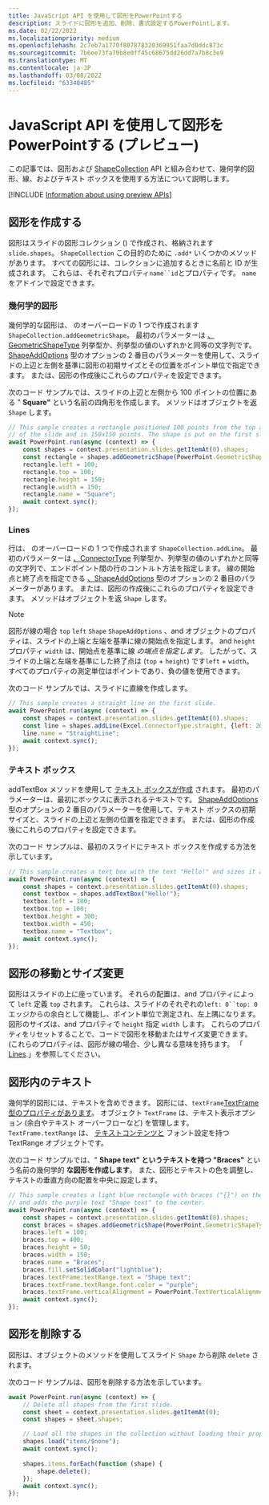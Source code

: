 ```yaml
---
title: JavaScript API を使用して図形をPowerPointする
description: スライドに図形を追加、削除、書式設定するPowerPointします。
ms.date: 02/22/2022
ms.localizationpriority: medium
ms.openlocfilehash: 2c7eb7a1770f807878320369951faa7d0ddc873c
ms.sourcegitcommit: 7b6ee73fa70b8e0ff45c68675dd26dd7a7b8c3e9
ms.translationtype: MT
ms.contentlocale: ja-JP
ms.lasthandoff: 03/08/2022
ms.locfileid: "63340485"
---
```

# <a name="work-with-shapes-using-the-powerpoint-javascript-api-preview"></a>JavaScript API を使用して図形をPowerPointする (プレビュー)

この記事では、図形および [ShapeCollection](/javascript/api/powerpoint/powerpoint.shapecollection) API と組み合わせて、幾何学的図形、[](/javascript/api/powerpoint/powerpoint.shape)線、およびテキスト ボックスを使用する方法について説明します。

[!INCLUDE [Information about using preview APIs](../includes/using-preview-apis-host.md)]

## <a name="create-shapes"></a>図形を作成する

図形はスライドの図形コレクション () で作成され、格納されます`slide.shapes`。 `ShapeCollection` この目的のために `.add*` いくつかのメソッドがあります。 すべての図形には、コレクションに追加するときに名前と ID が生成されます。 これらは、それぞれプロパティ`name``id`とプロパティです。 `name` をアドインで設定できます。

### <a name="geometric-shapes"></a>幾何学的図形

幾何学的な図形は、 のオーバーロードの 1 つで作成されます `ShapeCollection.addGeometricShape`。 最初のパラメーターは [、GeometricShapeType](/javascript/api/powerpoint/powerpoint.geometricshapetype) 列挙型か、列挙型の値のいずれかと同等の文字列です。 [ShapeAddOptions](/javascript/api/powerpoint/powerpoint.shapeaddoptions) 型のオプションの 2 番目のパラメーターを使用して、スライドの上辺と左側を基準に図形の初期サイズとその位置をポイント単位で指定できます。 または、図形の作成後にこれらのプロパティを設定できます。

次のコード サンプルでは、スライドの上辺と左側から 100 ポイントの位置にある " **Square"** という名前の四角形を作成します。 メソッドはオブジェクトを返 `Shape` します。

```js
// This sample creates a rectangle positioned 100 points from the top and left sides
// of the slide and is 150x150 points. The shape is put on the first slide.
await PowerPoint.run(async (context) => {
    const shapes = context.presentation.slides.getItemAt(0).shapes;
    const rectangle = shapes.addGeometricShape(PowerPoint.GeometricShapeType.rectangle);
    rectangle.left = 100;
    rectangle.top = 100;
    rectangle.height = 150;
    rectangle.width = 150;
    rectangle.name = "Square";
    await context.sync();
});
```

### <a name="lines"></a>Lines

行は、 のオーバーロードの 1 つで作成されます `ShapeCollection.addLine`。 最初のパラメーターは [、ConnectorType](/javascript/api/powerpoint/powerpoint.connectortype) 列挙型か、列挙型の値のいずれかと同等の文字列で、エンドポイント間の行のコントルト方法を指定します。 線の開始点と終了点を指定できる [、ShapeAddOptions](/javascript/api/powerpoint/powerpoint.shapeaddoptions) 型のオプションの 2 番目のパラメーターがあります。 または、図形の作成後にこれらのプロパティを設定できます。 メソッドはオブジェクトを返 `Shape` します。

> [!NOTE]
> 図形が線の場合 `top` `left` `Shape` `ShapeAddOptions` 、and オブジェクトのプロパティは、スライドの上端と左端を基準に線の開始点を指定します。 and `height` プロパティ `width` は、開始点を基準に線 *の端点を指定します*。 したがって、スライドの上端と左端を基準にした終了点は (`top` + `height`) です`left` + `width`。 すべてのプロパティの測定単位はポイントであり、負の値を使用できます。

次のコード サンプルでは、スライドに直線を作成します。

```js
// This sample creates a straight line on the first slide.
await PowerPoint.run(async (context) => {
    const shapes = context.presentation.slides.getItemAt(0).shapes;
    const line = shapes.addLine(Excel.ConnectorType.straight, {left: 200, top: 50, height: 300, width: 150});
    line.name = "StraightLine";
    await context.sync();
});
```

### <a name="text-boxes"></a>テキスト ボックス

addTextBox メソッドを使用して [テキスト ボックスが作成](/javascript/api/powerpoint/powerpoint.shapecollection#powerpoint-powerpoint-shapecollection-addtextbox-member(1)) されます。 最初のパラメーターは、最初にボックスに表示されるテキストです。 [ShapeAddOptions](/javascript/api/powerpoint/powerpoint.shapeaddoptions) 型のオプションの 2 番目のパラメーターを使用して、テキスト ボックスの初期サイズと、スライドの上辺と左側の位置を指定できます。 または、図形の作成後にこれらのプロパティを設定できます。

次のコード サンプルは、最初のスライドにテキスト ボックスを作成する方法を示しています。

```js
// This sample creates a text box with the text "Hello!" and sizes it appropriately.
await PowerPoint.run(async (context) => {
    const shapes = context.presentation.slides.getItemAt(0).shapes;
    const textbox = shapes.addTextBox("Hello!");
    textbox.left = 100;
    textbox.top = 100;
    textbox.height = 300;
    textbox.width = 450;
    textbox.name = "Textbox";
    await context.sync();
});
```

## <a name="move-and-resize-shapes"></a>図形の移動とサイズ変更

図形はスライドの上に座っています。 それらの配置は、and プロパティによって `left` 定義 `top` されます。 これらは、スライドのそれぞれの`left: 0``top: 0`エッジからの余白として機能し、ポイント単位で測定され、左上隅になります。 図形のサイズは、and プロパティで `height` 指定 `width` します。 これらのプロパティをリセットすることで、コードで図形を移動またはサイズ変更できます。 (これらのプロパティは、図形が線の場合、少し異なる意味を持ちます。 「 [Lines](#lines).」を参照してください。

## <a name="text-in-shapes"></a>図形内のテキスト

幾何学的図形には、テキストを含めできます。 図形には、`textFrame`[TextFrame 型のプロパティがあります](/javascript/api/powerpoint/powerpoint.textframe)。 オブジェクト `TextFrame` は、テキスト表示オプション (余白やテキスト オーバーフローなど) を管理します。 `TextFrame.textRange` は、 [テキストコンテンツと](/javascript/api/powerpoint/powerpoint.textrange) フォント設定を持つ TextRange オブジェクトです。

次のコード サンプルでは、" **Shape text" というテキストを持つ "Braces"** という名前の幾何学的 **な図形を作成します**。 また、図形とテキストの色を調整し、テキストの垂直方向の配置を中央に設定します。

```js
// This sample creates a light blue rectangle with braces ("{}") on the left and right ends
// and adds the purple text "Shape text" to the center.
await PowerPoint.run(async (context) => {
    const shapes = context.presentation.slides.getItemAt(0).shapes;
    const braces = shapes.addGeometricShape(PowerPoint.GeometricShapeType.bracePair);
    braces.left = 100;
    braces.top = 400;
    braces.height = 50;
    braces.width = 150;
    braces.name = "Braces";
    braces.fill.setSolidColor("lightblue");
    braces.textFrame.textRange.text = "Shape text";
    braces.textFrame.textRange.font.color = "purple";
    braces.textFrame.verticalAlignment = PowerPoint.TextVerticalAlignment.middleCentered;
    await context.sync();
});
```

## <a name="delete-shapes"></a>図形を削除する

図形は、オブジェクトのメソッドを使用してスライド `Shape` から削除 `delete` されます。

次のコード サンプルは、図形を削除する方法を示しています。

```js
await PowerPoint.run(async (context) => {
    // Delete all shapes from the first slide.
    const sheet = context.presentation.slides.getItemAt(0);
    const shapes = sheet.shapes;

    // Load all the shapes in the collection without loading their properties.
    shapes.load("items/$none");
    await context.sync();
        
    shapes.items.forEach(function (shape) {
        shape.delete();
    });
    await context.sync();
});
```

